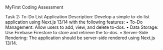 MyFirst Coding Assessment

Task 2: To-Do List Application
Description:
Develop a simple to-do list application using Next.js 13/14 with the following features:
• To-Do Management: Allow users to add, view, and delete to-dos.
• Data Storage: Use Firebase Firestore to store and retrieve the to-dos.
• Server-Side Rendering: The application should be server-side rendered using Next.js 13/14.